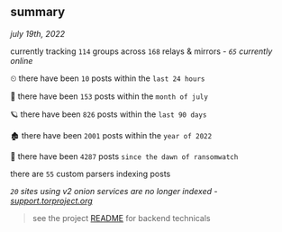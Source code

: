
## summary
_july 19th, 2022_

currently tracking `114` groups across `168` relays & mirrors - _`65` currently online_

⏲ there have been `10` posts within the `last 24 hours`

🦈 there have been `153` posts within the `month of july`

🪐 there have been `826` posts within the `last 90 days`

🏚 there have been `2001` posts within the `year of 2022`

🦕 there have been `4287` posts `since the dawn of ransomwatch`

there are `55` custom parsers indexing posts

_`20` sites using v2 onion services are no longer indexed - [support.torproject.org](https://support.torproject.org/onionservices/v2-deprecation/)_

> see the project [README](https://github.com/joshhighet/ransomwatch#ransomwatch--) for backend technicals
